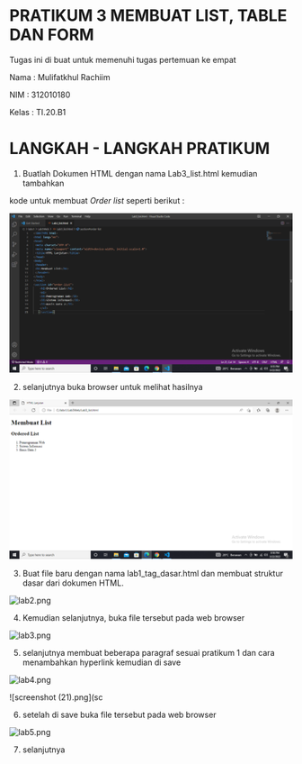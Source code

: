 # PRATIKUM 3 MEMBUAT LIST, TABLE DAN FORM
Tugas ini di buat untuk memenuhi tugas pertemuan ke empat

Nama  : Mulifatkhul Rachiim

NIM   : 312010180

Kelas : TI.20.B1

# LANGKAH - LANGKAH PRATIKUM

1. Buatlah Dokumen HTML dengan nama Lab3_list.html kemudian tambahkan

kode untuk membuat _Order list_ seperti berikut :

![pict1.png](sc_pratikum/pict1.png)

2. selanjutnya buka browser untuk melihat hasilnya

![pict2.png](sc_pratikum/pict2.png)

3. Buat file baru dengan nama lab1_tag_dasar.html dan membuat struktur dasar dari dokumen HTML.

![lab2.png](sc_pratikum/lab2.png)

4. Kemudian selanjutnya, buka file tersebut pada web browser 

![lab3.png](sc_pratikum/lab3.png)

5. selanjutnya membuat beberapa paragraf sesuai pratikum 1 dan cara menambahkan hyperlink kemudian di save

![lab4.png](sc_pratikum/lab4.png)

![screenshot (21).png](sc

6. setelah di save buka file tersebut pada web browser

![lab5.png](sc_pratikum/lab5.png)

7. selanjutnya 

